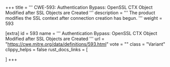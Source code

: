+++
title = '''
CWE-593: Authentication Bypass: OpenSSL CTX Object Modified after SSL Objects are Created
'''
description	= '''
The product modifies the SSL context after connection creation has begun.
'''
weight = 593

[extra]
id = 593
name = '''
Authentication Bypass: OpenSSL CTX Object Modified after SSL Objects are Created
'''
url = "https://cwe.mitre.org/data/definitions/593.html"
vote = ""
class = "Variant"
clippy_helps = false
rust_docs_links = [
	
]
+++
